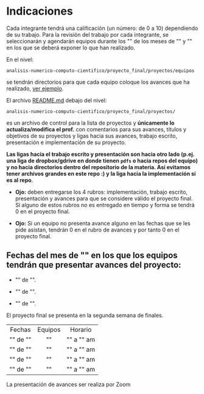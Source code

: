# Indicaciones

Cada integrante tendrá una calificación (un número: de 0 a 10) dependiendo de su trabajo. Para la revisión del trabajo por cada integrante, se seleccionarán y agendarán equipos durante los "" de los meses de "" y "" en los que se deberá exponer lo que han realizado.

En el nivel:  

`analisis-numerico-computo-cientifico/proyecto_final/proyectos/equipos`

se tendrán directorios para que cada equipo coloque los avances que ha realizado, [ver ejemplo](../proyectos/equipos/equipo_ejemplo).


El archivo [README.md](../proyectos) debajo del nivel:

 `analisis-numerico-computo-cientifico/proyecto_final/proyectos/
` 

es un archivo de control para la lista de proyectos y **únicamente lo actualiza/modifica el prof.** con comentarios para sus avances, títulos y objetivos de su proyectos y ligas hacia sus avances, trabajo escrito, presentación e implementación de su proyecto.

**Las ligas hacia el trabajo escrito y presentación son hacia otro lado (p.ej. una liga de dropbox/gdrive en donde tienen `pdfs` o hacia repos del equipo) y no hacia directorios dentro del repositorio de la materia. Así evitamos tener archivos grandes en este repo :) y la liga hacia la implementación sí es al repo**.

* **Ojo:** deben entregarse los 4 rubros: implementación, trabajo escrito, presentación y avances para que se considere válido el proyecto final. Si alguno de estos rubros no es entregado en tiempo y forma se tendrá 0 en el proyecto final.

* **Ojo:** Si un equipo no presenta avance alguno en las fechas que se les pide asistan, tendrán 0 en el rubro de avances y por tanto 0 en el proyecto final. 

 ## Fechas del mes de "" en los que los equipos tendrán que presentar avances  del proyecto:

* "" de "".

* "" de "".

* "" de "". 


El proyecto final se presenta en la segunda semana de finales.

||||
|:---:|:---:|:---:|
|Fechas|Equipos|Horario|
|"" de ""|""|"" a "" am|
|"" de ""|""|"" a "" am|
|"" de ""|""|"" a "" am|
|"" de ""|""|"" a "" am|

La presentación de avances ser realiza por Zoom 








